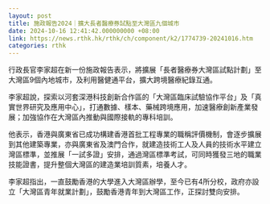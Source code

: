 ```yaml
---
layout: post
title: 施政報告2024｜擴大長者醫療券試點至大灣區九個城市
date: 2024-10-16 12:41:42.000000000 +08:00
link: https://news.rthk.hk/rthk/ch/component/k2/1774739-20241016.htm
categories: rthk
---
```


行政長官李家超在新一份施政報告表示，將擴展「長者醫療券大灣區試點計劃」至大灣區9個內地城市，及利用醫健通平台，擴大跨境醫療紀錄互通。

李家超說，探索以河套深港科技創新合作區的「大灣區臨床試驗協作平台」及「真實世界研究及應用中心」，打通數據、樣本、藥械跨境應用，加速醫療創新產業發展；加強協作在大灣區內推動與國際接軌的專科培訓。

他表示，香港與廣東省已成功構建香港首批工程專業的職稱評價機制，會逐步擴展到其他建築專業，亦與廣東省及澳門合作，就建造技術工人及人員的技術水平建立灣區標準，並推展「一試多證」安排，通過灣區標準考試，可同時獲發三地的職業技能證書，提升整個大灣區的建造業培訓質素，培養人才。

李家超指出，一直鼓勵香港的大學進入大灣區辦學，至今已有4所分校，政府亦設立「大灣區青年就業計劃」，鼓勵香港青年到大灣區工作，正探討雙向安排。
